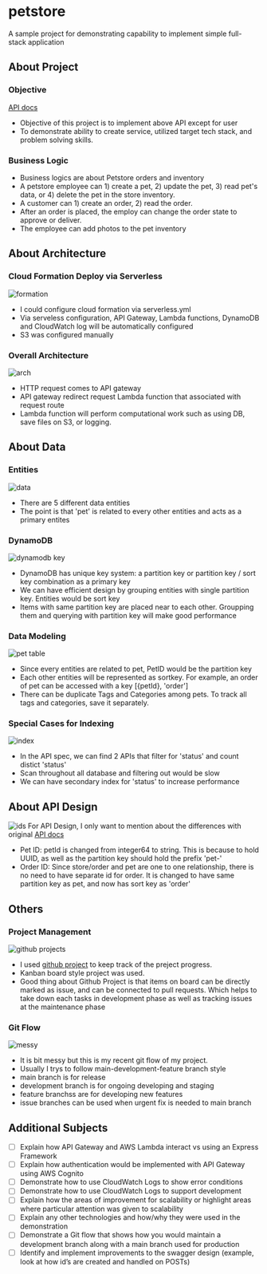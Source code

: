 # petstore
A sample project for demonstrating capability to implement simple full-stack application

## About Project

### Objective
[API docs](https://petstore.swagger.io)
- Objective of this project is to implement above API except for user
- To demonstrate ability to create service, utilized target tech stack, and problem solving skills.

### Business Logic
- Business logics are about Petstore orders and inventory
- A petstore employee can 1) create a pet, 2) update the pet, 3) read pet's data, or 4) delete the pet in the store inventory.
- A customer can 1) create an order, 2) read the order.
- After an order is placed, the employ can change the order state to approve or deliver.
- The employee can add photos to the pet inventory

## About Architecture

### Cloud Formation Deploy via Serverless
![formation](https://miro.medium.com/max/1400/1*c4lIbMQLDydxSzc_Q68t7w.webp)
- I could configure cloud formation via serverless.yml
- Via serveless configuration, API Gateway, Lambda functions, DynamoDB and CloudWatch log will be automatically configured
- S3 was configured manually

### Overall Architecture
![arch](https://user-images.githubusercontent.com/17560082/205744326-c1c7847c-6973-4761-a111-c1796626ace3.png)
- HTTP request comes to API gateway
- API gateway redirect request Lambda function that associated with request route
- Lambda function will perform computational work such as using DB, save files on S3, or logging.


## About Data

### Entities
![data](https://user-images.githubusercontent.com/17560082/205663257-8127d216-4b62-45f0-8829-3a716febf086.png)
- There are 5 different data entities
- The point is that 'pet' is related to every other entities and acts as a primary entites

### DynamoDB
![dynamodb key](https://d2908q01vomqb2.cloudfront.net/887309d048beef83ad3eabf2a79a64a389ab1c9f/2018/09/10/dynamodb-partition-key-1.gif)
- DynamoDB has unique key system: a partition key or partition key / sort key combination as a primary key
- We can have efficient design by grouping entities with single partition key. Entities would be sort key
- Items with same partition key are placed near to each other. Groupping them and querying with partition key will make good performance

### Data Modeling
![pet table](https://user-images.githubusercontent.com/17560082/205738851-9cfaa10d-9bb4-4eb9-8176-f1e36d6d4959.png)
- Since every entities are related to pet, PetID would be the partition key
- Each other entities will be represented as sortkey. For example, an order of pet can be accessed with a key [{petId}, 'order']
- There can be duplicate Tags and Categories among pets. To track all tags and categories, save it separately.

### Special Cases for Indexing
![index](https://user-images.githubusercontent.com/17560082/205740679-8e6f162a-7004-4a0d-9599-23bbe48e55d3.png)
- In the API spec, we can find 2 APIs that filter for 'status' and count distict 'status'
- Scan throughout all database and filtering out would be slow
- We can have secondary index for 'status' to increase performance

## About API Design
![ids](https://user-images.githubusercontent.com/17560082/205741593-c6bb3ef0-b2e5-489c-9fb6-45db713a7df2.png)
For API Design, I only want to mention about the differences with original [API docs](https://petstore.swagger.io)
- Pet ID: petId is changed from integer64 to string. This is because to hold UUID, as well as the partition key should hold the prefix 'pet-'
- Order ID: Since store/order and pet are one to one relationship, there is no need to have separate id for order. It is changed to have same partition key as pet, and now has sort key as 'order'

## Others

### Project Management
![github projects](https://user-images.githubusercontent.com/17560082/205745122-8b7f4080-15c6-4186-84d4-e6bf8665fffc.png)
- I used [github project](https://docs.github.com/en/issues/planning-and-tracking-with-projects/learning-about-projects/about-projects) to keep track of the preject progress.
- Kanban board style project was used.
- Good thing about Github Project is that items on board can be directly marked as issue, and can be connected to pull requests. Which helps to take down each tasks in development phase as well as tracking issues at the maintenance phase

### Git Flow
![messy](https://user-images.githubusercontent.com/17560082/205746221-ccef7221-42d8-4cbc-8f5c-dbd3e95b8acd.png)
- It is bit messy but this is my recent git flow of my project.
- Usually I trys to follow main-development-feature branch style
- main branch is for release
- development branch is for ongoing developing and staging
- feature branchss are for developing new features
- issue branches can be used when urgent fix is needed to main branch


## Additional Subjects
- [ ] Explain how API Gateway and AWS Lambda interact vs using an Express Framework
- [ ] Explain how authentication would be implemented with API Gateway using AWS Cognito
- [ ] Demonstrate how to use CloudWatch Logs to show error conditions
- [ ] Demonstrate how to use CloudWatch Logs to support development
- [ ] Explain how the areas of improvement for scalability or highlight areas where particular attention was given to scalability
- [ ] Explain any other technologies and how/why they were used in the demonstration
- [ ] Demonstrate a Git flow that shows how you would maintain a development branch along with a main branch used for production
- [ ] Identify and implement improvements to the swagger design (example, look at how id’s are created and handled on POSTs)
